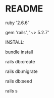 # README
ruby '2.6.6'

gem 'rails', '~> 5.2.7'

INSTALL:

bundle install

rails db:create 

rails db:migrate

rails db:seed

rails s